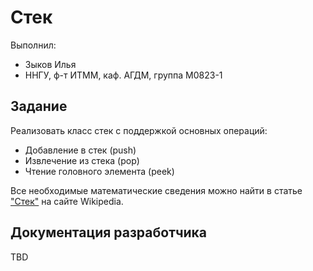 # Стек

Выполнил:

 - Зыков Илья
 - ННГУ, ф-т ИТММ, каф. АГДМ, группа M0823-1

## Задание

Реализовать класс стек с поддержкой основных операций:

 - Добавление в стек (push)
 - Извлечение из стека (pop)
 - Чтение головного элемента (peek)

Все необходимые математические сведения можно найти в статье
["Стек"][stack] на сайте Wikipedia.

## Документация разработчика

TBD

<!-- LINKS -->

[stack]: http://ru.wikipedia.org/wiki/Стек
